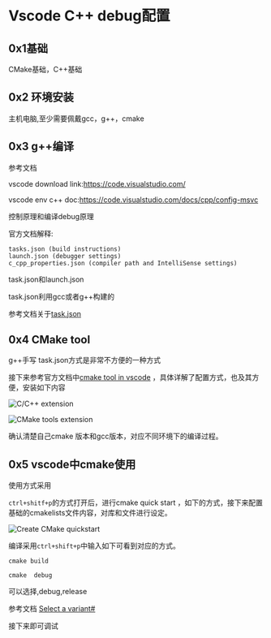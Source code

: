 # Vscode C++ debug配置

## 0x1基础

CMake基础，C++基础

## 0x2 环境安装

主机电脑,至少需要佩戴gcc，g++，cmake

## 0x3 g++编译

参考文档

vscode download link:https://code.visualstudio.com/

vscode env c++ doc:https://code.visualstudio.com/docs/cpp/config-msvc

控制原理和编译debug原理

官方文档解释:

```
tasks.json (build instructions)
launch.json (debugger settings)
c_cpp_properties.json (compiler path and IntelliSense settings)
```

task.json和launch.json

task.json利用gcc或者g++构建的

参考文档关于[task.json](https://blog.csdn.net/Taynpg/article/details/109072226)

## 0x4 CMake tool

g++手写  task.json方式是非常不方便的一种方式

接下来参考官方文档中[cmake tool in vscode](https://code.visualstudio.com/docs/cpp/cmake-linux) ，具体详解了配置方式，也及其方便，安装如下内容

![C/C++ extension](https://code.visualstudio.com/assets/docs/cpp/cpp/cpp-extension.png)

![CMake tools extension](https://code.visualstudio.com/assets/docs/cpp/cpp/cmake-extension.png)

确认清楚自己cmake 版本和gcc版本，对应不同环境下的编译过程。

## 0x5 vscode中cmake使用

使用方式采用

`ctrl+shitf+p`的方式打开后，进行cmake quick start ，如下的方式，接下来配置基础的cmakelists文件内容，对库和文件进行设定。

![Create CMake quickstart](https://code.visualstudio.com/assets/docs/cpp/cpp/cmake-quickstart-command-palette.png)

编译采用`ctrl+shift+p`中输入如下可看到对应的方式。

`cmake build`

`cmake  debug`

可以选择,debug,release

参考文档 [Select a variant#](https://code.visualstudio.com/docs/cpp/cmake-linux#_select-a-variant)

接下来即可调试
